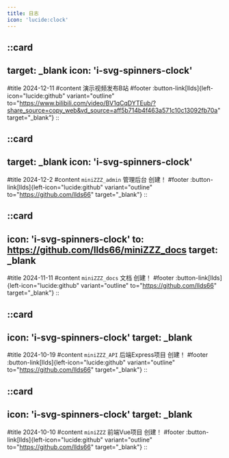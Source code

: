 ```yaml
---
title: 日志
icon: 'lucide:clock'
---
```


::card
---
target: _blank
icon: 'i-svg-spinners-clock'
---
#title
2024-12-11
#content
演示视频发布B站
#footer
:button-link[llds]{left-icon="lucide:github" variant="outline" to="https://www.bilibili.com/video/BV1qCqDYTEub/?share_source=copy_web&vd_source=aff5b714b4f463a571c10c13092fb70a" target="_blank"}
::

::card
---
target: _blank
icon: 'i-svg-spinners-clock'
---
#title
2024-12-2
#content
`miniZZZ_admin` 管理后台 创建！
#footer
:button-link[llds]{left-icon="lucide:github" variant="outline" to="https://github.com/llds66" target="_blank"}
::

::card
---
icon: 'i-svg-spinners-clock'
to: https://github.com/llds66/miniZZZ_docs
target: _blank
---
#title
2024-11-11
#content
`miniZZZ_docs` 文档 创建！
#footer
:button-link[llds]{left-icon="lucide:github" variant="outline" to="https://github.com/llds66" target="_blank"}
::

::card
---
icon: 'i-svg-spinners-clock'
target: _blank
---
#title
2024-10-19
#content
`miniZZZ_API` 后端Express项目 创建！
#footer
:button-link[llds]{left-icon="lucide:github" variant="outline" to="https://github.com/llds66" target="_blank"}
::

::card
---
icon: 'i-svg-spinners-clock'
target: _blank
---
#title
2024-10-10
#content
`miniZZZ` 前端Vue项目 创建！
#footer
:button-link[llds]{left-icon="lucide:github" variant="outline" to="https://github.com/llds66" target="_blank"}
::

